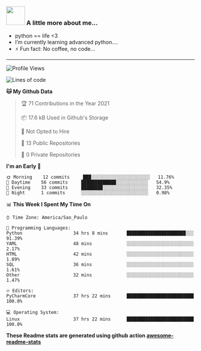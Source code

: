 ### <img src="https://summerofhpc.prace-ri.eu/wp-content/uploads/2019/08/giphy-1.gif" width="50"> A little more about me...  

- python == life <3
- I’m currently learning advanced python....
- ⚡ Fun fact: No coffee, no code...

---
<!--START_SECTION:waka-->
![Profile Views](http://img.shields.io/badge/Profile%20Views-0-blue)

![Lines of code](https://img.shields.io/badge/From%20Hello%20World%20I%27ve%20Written-96382%20lines%20of%20code-blue)

**🐱 My Github Data** 

> 🏆 71 Contributions in the Year 2021
 > 
> 📦 17.6 kB Used in Github's Storage 
 > 
> 🚫 Not Opted to Hire
 > 
> 📜 13 Public Repositories 
 > 
> 🔑 0 Private Repositories  
 > 
**I'm an Early 🐤** 

```text
🌞 Morning    12 commits     ███░░░░░░░░░░░░░░░░░░░░░░   11.76% 
🌆 Daytime    56 commits     █████████████░░░░░░░░░░░░   54.9% 
🌃 Evening    33 commits     ████████░░░░░░░░░░░░░░░░░   32.35% 
🌙 Night      1 commits      ░░░░░░░░░░░░░░░░░░░░░░░░░   0.98%

```


📊 **This Week I Spent My Time On** 

```text
⌚︎ Time Zone: America/Sao_Paulo

💬 Programming Languages: 
Python                   34 hrs 8 mins       ██████████████████████░░░   91.39% 
YAML                     48 mins             ░░░░░░░░░░░░░░░░░░░░░░░░░   2.17% 
HTML                     42 mins             ░░░░░░░░░░░░░░░░░░░░░░░░░   1.89% 
SQL                      36 mins             ░░░░░░░░░░░░░░░░░░░░░░░░░   1.61% 
Other                    32 mins             ░░░░░░░░░░░░░░░░░░░░░░░░░   1.47%

🔥 Editors: 
PyCharmCore              37 hrs 22 mins      █████████████████████████   100.0%

💻 Operating System: 
Linux                    37 hrs 22 mins      █████████████████████████   100.0%

```


<!--END_SECTION:waka-->

**These Readme stats are generated using github action [awesome-readme-stats](https://github.com/anmol098/waka-readme-stats)**

